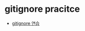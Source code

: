 # gitignore pracitce

- [gitignore 연습](https://chinsun9.github.io/2020/09/24/gitignore-%EC%8D%A8%EC%84%9C-%EC%BB%A4%EB%B0%8B-%EA%B0%80%EB%B3%8D%EA%B2%8C-%ED%95%98%EA%B8%B020200924/)
